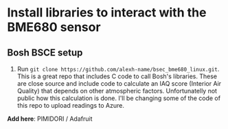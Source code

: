 # Install libraries to interact with the BME680 sensor

## Bosh BSCE setup

1. Run `git clone https://github.com/alexh-name/bsec_bme680_linux.git`. This is a great repo that includes C code to call Bosh's libraries. These are close source and include code to calculate an IAQ score (Interior Air Quality) that depends on other atmospheric factors. Unfortunatelly not public how this calculation is done. I'll be changing some of the code of this repo to upload readings to Azure.


**Add here**: PIMIDORI / Adafruit

